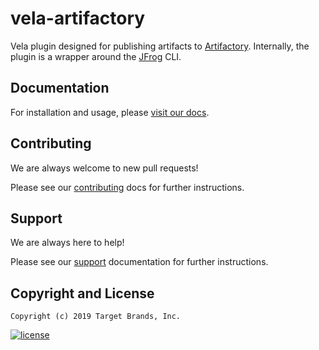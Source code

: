 # vela-artifactory

Vela plugin designed for publishing artifacts to [Artifactory](https://jfrog.com/artifactory/). Internally, the plugin is a wrapper around the [JFrog](https://www.jfrog.com/confluence/display/CLI/JFrog+CLI) CLI.

## Documentation

For installation and usage, please [visit our docs](https://go-vela.github.io/docs).

## Contributing

We are always welcome to new pull requests!

Please see our [contributing](CONTRIBUTING.md) docs for further instructions.

## Support

We are always here to help!

Please see our [support](SUPPORT.md) documentation for further instructions.

## Copyright and License

```
Copyright (c) 2019 Target Brands, Inc.
```

[![license](https://img.shields.io/crates/l/gl.svg)](LICENSE)
